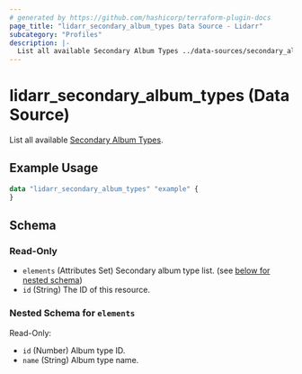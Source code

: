 ```yaml
---
# generated by https://github.com/hashicorp/terraform-plugin-docs
page_title: "lidarr_secondary_album_types Data Source - Lidarr"
subcategory: "Profiles"
description: |-
  List all available Secondary Album Types ../data-sources/secondary_album_type.
---
```


# lidarr_secondary_album_types (Data Source)

<!-- subcategory:Profiles -->
List all available [Secondary Album Types](../data-sources/secondary_album_type).

## Example Usage

```terraform
data "lidarr_secondary_album_types" "example" {
}
```

<!-- schema generated by tfplugindocs -->
## Schema

### Read-Only

- `elements` (Attributes Set) Secondary album type list. (see [below for nested schema](#nestedatt--elements))
- `id` (String) The ID of this resource.

<a id="nestedatt--elements"></a>
### Nested Schema for `elements`

Read-Only:

- `id` (Number) Album type ID.
- `name` (String) Album type name.
